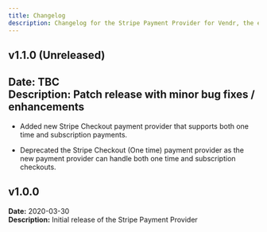 ```yaml
---
title: Changelog
description: Changelog for the Stripe Payment Provider for Vendr, the eCommerce solution for Umbraco v8+
---
```


## v1.1.0 (Unreleased)   
**Date:** TBC  
**Description:** Patch release with minor bug fixes / enhancements  
---  

<changelog>
<changelog-group category="Added">  

    
* Added new Stripe Checkout payment provider that supports both one time and subscription payments.


</changelog-group>
<changelog-group category="Changed">  

* Deprecated the Stripe Checkout (One time) payment provider as the new payment provider can handle both one time and subscription checkouts.

</changelog-group>
</changelog>

## v1.0.0  
**Date:** 2020-03-30  
**Description:** Initial release of the Stripe Payment Provider  
